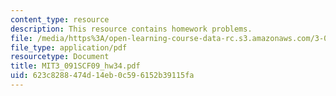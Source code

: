```yaml
---
content_type: resource
description: This resource contains homework problems.
file: /media/https%3A/open-learning-course-data-rc.s3.amazonaws.com/3-091sc-introduction-to-solid-state-chemistry-fall-2010/623c8288474d14eb0c596152b39115fa_MIT3_091SCF09_hw34.pdf
file_type: application/pdf
resourcetype: Document
title: MIT3_091SCF09_hw34.pdf
uid: 623c8288-474d-14eb-0c59-6152b39115fa
---
```

